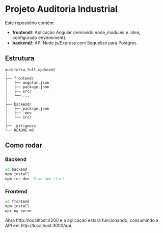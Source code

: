 # Projeto Auditoria Industrial

Este repositório contém:

- **frontend/**: Aplicação Angular (removido node_modules e .idea, configurado environment).
- **backend/**: API Node.js/Express com Sequelize para Postgres.

## Estrutura

```
auditoria_full_updated/
│
├── frontend/
│   ├── angular.json
│   ├── package.json
│   ├── src/
│   └── ...
│
├── backend/
│   ├── package.json
│   ├── .env
│   └── src/
│
├── .gitignore
└── README.md
```

## Como rodar

### Backend
```bash
cd backend
npm install
npm run dev  # ou npm start
```

### Frontend
```bash
cd frontend
npm install
npx ng serve
```

Abra http://localhost:4200 e a aplicação estará funcionando, consumindo a API em http://localhost:3000/api.
